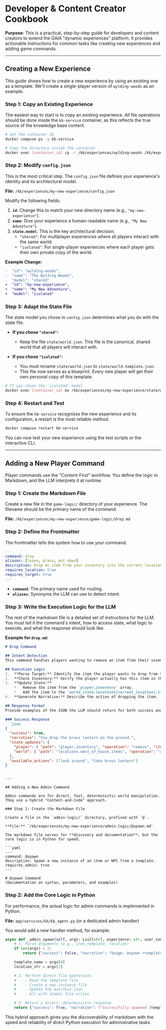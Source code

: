 # Developer & Content Creator Cookbook

**Purpose**: This is a practical, step-by-step guide for developers and content creators to extend the GAIA "dynamic experiences" platform. It provides actionable instructions for common tasks like creating new experiences and adding game commands.

---

## Creating a New Experience

This guide shows how to create a new experience by using an existing one as a template. We'll create a single-player version of `wylding-woods` as an example.

### Step 1: Copy an Existing Experience

The easiest way to start is to copy an existing experience. All file operations should be done inside the `kb-service` container, as this reflects the true source of the knowledge base content.

```bash
# Get the container ID
docker compose ps -q kb-service

# Copy the directory inside the container
docker exec [container_id] cp -r /kb/experiences/wylding-woods /kb/experiences/my-new-experience
```

### Step 2: Modify `config.json`

This is the most critical step. The `config.json` file defines your experience's identity and its architectural model.

**File:** `/kb/experiences/my-new-experience/config.json`

Modify the following fields:
1.  **`id`**: Change this to match your new directory name (e.g., `"my-new-experience"`).
2.  **`name`**: Give your experience a human-readable name (e.g., `"My New Adventure"`).
3.  **`state.model`**: This is the key architectural decision.
    *   `"shared"`: For multiplayer experiences where all players interact with the same world.
    *   `"isolated"`: For single-player experiences where each player gets their own private copy of the world.

**Example Change:**
```diff
-  "id": "wylding-woods",
-  "name": "The Wylding Woods",
-  "model": "shared"
+  "id": "my-new-experience",
+  "name": "My New Adventure",
+  "model": "isolated"
```

### Step 3: Adapt the State File

The state model you chose in `config.json` determines what you do with the state file.

*   **If you chose `"shared"`:**
    *   Keep the file `state/world.json`. This file is the canonical, shared world that all players will interact with.

*   **If you chose `"isolated"`:**
    *   You must rename `state/world.json` to `state/world.template.json`.
    *   This file now serves as a blueprint. Every new player will get their own personal copy of this template.

```bash
# If you chose the 'isolated' model
docker exec [container_id] mv /kb/experiences/my-new-experience/state/world.json /kb/experiences/my-new-experience/state/world.template.json
```

### Step 4: Restart and Test

To ensure the `kb-service` recognizes the new experience and its configuration, a restart is the most reliable method.

```bash
docker compose restart kb-service
```

You can now test your new experience using the test scripts or the interactive CLI.

---

## Adding a New Player Command

Player commands use the "Content-First" workflow. You define the logic in Markdown, and the LLM interprets it at runtime.

### Step 1: Create the Markdown File

Create a new file in the `game-logic/` directory of your experience. The filename should be the primary name of the command.

**File:** `/kb/experiences/my-new-experience/game-logic/drop.md`

### Step 2: Define the Frontmatter

The frontmatter tells the system how to use your command.

```yaml
---
command: drop
aliases: [leave, place, put down]
description: Drop an item from your inventory into the current location.
requires_location: true
requires_target: true
---
```

*   **`command`**: The primary name used for routing.
*   **`aliases`**: Synonyms the LLM can use to detect intent.

### Step 3: Write the Execution Logic for the LLM

The rest of the markdown file is a detailed set of instructions for the LLM. You must tell it the command's intent, how to access state, what logic to execute, and what the response should look like.

**Example for `drop.md`:**
```markdown
# Drop Command

## Intent Detection
This command handles players wanting to remove an item from their inventory and place it in the world.

## Execution Logic
1.  **Parse Target:** Identify the item the player wants to drop from their message.
2.  **Check Inventory:** Verify the player actually has this item in their `player.inventory`.
3.  **Update State:**
    *   Remove the item from the `player.inventory` array.
    *   Add the item to the `world_state.locations[current_location].items` array.
4.  **Generate Narrative:** Describe the action of dropping the item.

## Response Format
Provide examples of the JSON the LLM should return for both success and failure cases.

### Success Response
```json
{
  "success": true,
  "narrative": "You drop the brass lantern on the ground.",
  "state_updates": {
    "player": { "path": "player.inventory", "operation": "remove", "item_id": "lantern_1" },
    "world": { "path": "locations.west_of_house.items", "operation": "add", "item": { ... } }
  },
  "available_actions": ["look around", "take brass lantern"]
}
```
```

---

## Adding a New Admin Command

Admin commands are for direct, fast, deterministic world manipulation. They use a hybrid "Content-and-Code" approach.

### Step 1: Create the Markdown File

Create a file in the `admin-logic/` directory, prefixed with `@`.

**File:** `/kb/experiences/my-new-experience/admin-logic/@spawn.md`

The markdown file serves for **discovery and documentation**, but the core logic is in Python for speed.

```yaml
---
command: @spawn
description: Spawn a new instance of an item or NPC from a template.
requires_admin: true
---

# @spawn Command
(Documentation on syntax, parameters, and examples)
```

### Step 2: Add the Core Logic in Python

For performance, the actual logic for admin commands is implemented in Python.

**File:** `app/services/kb/kb_agent.py` (or a dedicated admin handler)

You would add a new handler method, for example:

```python
async def _admin_spawn(self, args: List[str], experience: str, user_context: Dict) -> Dict:
    # 1. Parse arguments (e.g., item_template, location)
    if len(args) < 2:
        return {"success": False, "narrative": "Usage: @spawn <template> <location>"}

    template_name = args[0]
    location_str = args[1]

    # 2. Perform direct file operations
    #    - Read the template file
    #    - Create a new instance file
    #    - Update the manifest.json
    #    - All with atomic file writes

    # 3. Return a direct, deterministic response
    return {"success": True, "narrative": f"Successfully spawned {template_name} at {location_str}."}
```

This hybrid approach gives you the discoverability of markdown with the speed and reliability of direct Python execution for administrative tasks.
